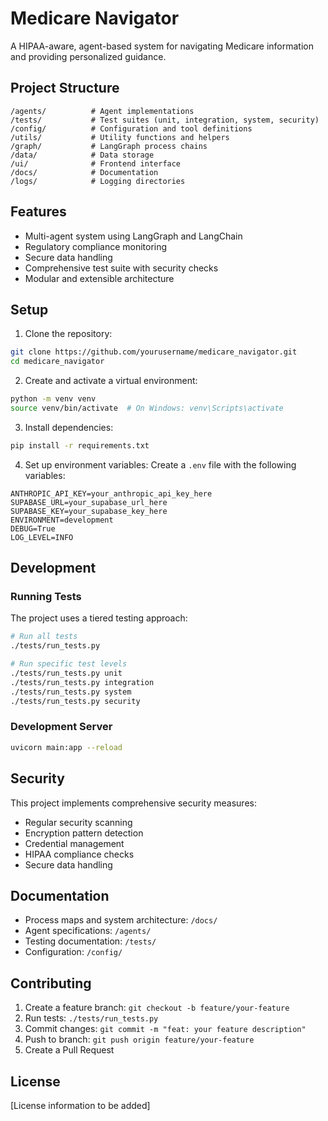 # Medicare Navigator

A HIPAA-aware, agent-based system for navigating Medicare information and providing personalized guidance.

## Project Structure

```
/agents/          # Agent implementations
/tests/           # Test suites (unit, integration, system, security)
/config/          # Configuration and tool definitions
/utils/           # Utility functions and helpers
/graph/           # LangGraph process chains
/data/            # Data storage
/ui/              # Frontend interface
/docs/            # Documentation
/logs/            # Logging directories
```

## Features

- Multi-agent system using LangGraph and LangChain
- Regulatory compliance monitoring
- Secure data handling
- Comprehensive test suite with security checks
- Modular and extensible architecture

## Setup

1. Clone the repository:
```bash
git clone https://github.com/yourusername/medicare_navigator.git
cd medicare_navigator
```

2. Create and activate a virtual environment:
```bash
python -m venv venv
source venv/bin/activate  # On Windows: venv\Scripts\activate
```

3. Install dependencies:
```bash
pip install -r requirements.txt
```

4. Set up environment variables:
Create a `.env` file with the following variables:
```
ANTHROPIC_API_KEY=your_anthropic_api_key_here
SUPABASE_URL=your_supabase_url_here
SUPABASE_KEY=your_supabase_key_here
ENVIRONMENT=development
DEBUG=True
LOG_LEVEL=INFO
```

## Development

### Running Tests
The project uses a tiered testing approach:
```bash
# Run all tests
./tests/run_tests.py

# Run specific test levels
./tests/run_tests.py unit
./tests/run_tests.py integration
./tests/run_tests.py system
./tests/run_tests.py security
```

### Development Server
```bash
uvicorn main:app --reload
```

## Security

This project implements comprehensive security measures:
- Regular security scanning
- Encryption pattern detection
- Credential management
- HIPAA compliance checks
- Secure data handling

## Documentation

- Process maps and system architecture: `/docs/`
- Agent specifications: `/agents/`
- Testing documentation: `/tests/`
- Configuration: `/config/`

## Contributing

1. Create a feature branch: `git checkout -b feature/your-feature`
2. Run tests: `./tests/run_tests.py`
3. Commit changes: `git commit -m "feat: your feature description"`
4. Push to branch: `git push origin feature/your-feature`
5. Create a Pull Request

## License

[License information to be added] 